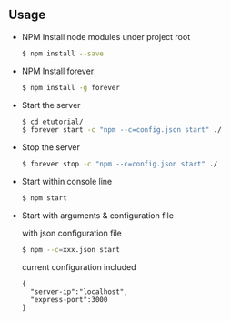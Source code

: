 ## Usage
* NPM Install node modules under project root
  ```bash
  $ npm install --save
  ```
	
* NPM Install [forever](https://www.npmjs.com/package/forever)
  ```bash
  $ npm install -g forever
  ```
  
* Start the server
  ```bash
  $ cd etutorial/
  $ forever start -c "npm --c=config.json start" ./
  ```
  
* Stop the server
  ```bash
  $ forever stop -c "npm --c=config.json start" ./
  ```
  
* Start within console line
  ```bash
  $ npm start
  ```
  
* Start with arguments & configuration file

  with json configuration file
  ```bash
  $ npm --c=xxx.json start
  ```
  
  current configuration included
  ```
  {
    "server-ip":"localhost",
    "express-port":3000
  }
  ```